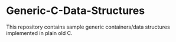# Generic-C-Data-Structures

This repository contains sample generic containers/data structures implemented in plain old C.
